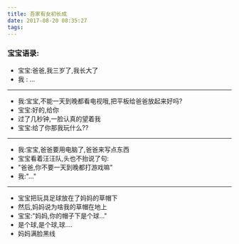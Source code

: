 ```yaml
---
title: 吾家有女初长成
date: 2017-08-20 08:35:27
tags:
---
```

### 宝宝语录:
* 宝宝:爸爸,我三岁了,我长大了
* 我 : ...

***
* 我:宝宝,不能一天到晚都看电视哦,把平板给爸爸放起来好吗?
* 宝宝:好的,给你
* 过了几秒钟,一脸认真的望着我
* 宝宝:给了你那我玩什么??

***
* 我:宝宝,爸爸要用电脑了,爸爸来写点东西
* 宝宝看着汪汪队,头也不抬说了句:
* "爸爸,你不要一天到晚都打游戏嘛"
* 我:"..."

***
* 宝宝把玩具足球放在了妈妈的草帽下
* 然后,妈妈说为啥我的草帽在地上
* 宝宝:"妈妈,你的帽子下是个球..."
* 是个球,是个球,球....
* 妈妈满脸黑线